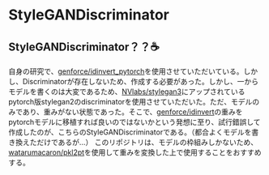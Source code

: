 # StyleGANDiscriminator
## StyleGANDiscriminator？？☕️
自身の研究で、[genforce/idinvert_pytorch][idinvert_pytorch]を使用させていただいている。しかし、Discriminatorが存在しないため、作成する必要があった。しかし、一からモデルを書くのは大変であるため、[NVlabs/stylegan3][stylegan3]にアップされているpytorch版stylegan2のdiscriminatorを使用させていただいた。ただ、モデルのみであり、重みがない状態であった。そこで、[genforce/idinvert][idinvert]の重みをpytorchモデルに移植すれば良いのではないかという発想に至り、試行錯誤して作成したのが、こちらのStyleGANDiscriminatorである。（都合よくモデルを書き換えただけであるが…）
このリポジトリは、モデルの枠組みしかないため、[watarumacaron/pkl2pt][pkl2pt]を使用して重みを変換した上で使用することをおすすめする。

[idinvert_pytorch]:https://github.com/genforce/idinvert_pytorch
[idinvert]:https://github.com/genforce/idinvert.git
[stylegan3]:https://github.com/NVlabs/stylegan3
[pkl2pt]:https://github.com/watarumacaron/pkl2pt

